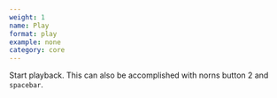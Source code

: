 ```yaml
---
weight: 1
name: Play
format: play
example: none
category: core
---
```

Start playback. This can also be accomplished with norns button 2 and `spacebar`.